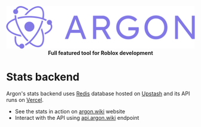 <div align='center'>
  <img alt='Argon' src='https://raw.githubusercontent.com/argon-rbx/argon-assets/main/argon_banner.png'>
  <b>Full featured tool for Roblox development</b>
</div>

# Stats backend

Argon's stats backend uses [Redis](https://redis.io/) database hosted on [Upstash](https://upstash.com/) and its API runs on [Vercel](https://vercel.com/).

- See the stats in action on [argon.wiki](https://argon.wiki/) website
- Interact with the API using [api.argon.wiki](https://api.argon.wiki/) endpoint
